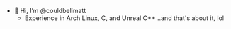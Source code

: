 - 👋 Hi, I’m @couldbelimatt
  - Experience in Arch Linux, C, and Unreal C++
..and that's about it, lol
